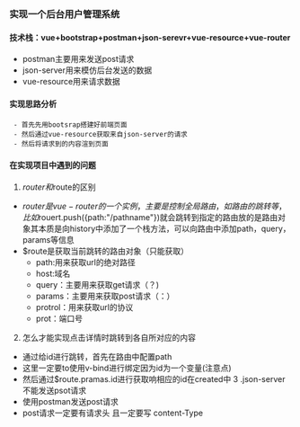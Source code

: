 ### 实现一个后台用户管理系统
 #### 技术栈：vue+bootstrap+postman+json-serevr+vue-resource+vue-router
- postman主要用来发送post请求
- json-server用来模仿后台发送的数据
- vue-resource用来请求数据
#### 实现思路分析
     - 首先先用bootsrap搭建好前端页面
     - 然后通过vue-resource获取来自json-server的请求
     - 然后将请求到的内容渲到页面
#### 在实现项目中遇到的问题 
1. $router和$route的区别
 - $router是vue-router的一个实例，主要是控制全局路由，如路由的跳转等，比如$rouert.push({path:"/pathname"})就会跳转到指定的路由放的是路由对象其本质是向history中添加了一个栈方法，可以向路由中添加path，query，params等信息
 - $route是获取当前跳转的路由对象（只能获取）
   - path:用来获取url的绝对路径
   - host:域名
   - query：主要用来获取get请求（？)
   - params：主要用来获取post请求（：）
   - protrol：用来获取url的协议
   - prot：端口号
2. 怎么才能实现点击详情时跳转到各自所对应的内容
- 通过给id进行跳转，首先在路由中配置path
- 这里一定要to使用v-bind进行绑定因为id为一个变量(注意点)
- 然后通过$route.pramas.id进行获取响相应的id在created中
3 .json-server 不能发送psot请求
 - 使用postman发送post请求
 - post请求一定要有请求头 且一定要写 content-Type
